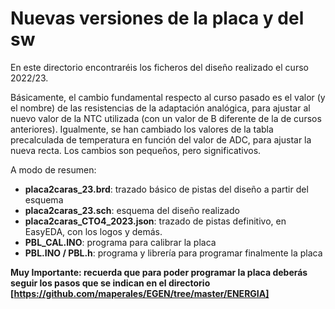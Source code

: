 Nuevas versiones de la placa y del sw
=====================================
En este directorio encontraréis los ficheros del diseño realizado el curso 2022/23.

Básicamente, el cambio fundamental respecto al curso pasado es el valor (y el nombre) de las resistencias de la adaptación analógica, para ajustar al nuevo valor de la NTC utilizada (con un valor de B diferente de la de cursos anteriores). Igualmente, se han cambiado los valores de la tabla precalculada de temperatura en función del valor de ADC, para ajustar la nueva recta. Los cambios son pequeños, pero significativos.

A modo de resumen:
  - **placa2caras_23.brd**: trazado básico de pistas del diseño a partir del esquema
  - **placa2caras_23.sch**: esquema del diseño realizado
  - **placa2caras_CTO4_2023.json**: trazado de pistas definitivo, en EasyEDA, con los logos y demás.
  - **PBL_CAL.INO**: programa para calibrar la placa
  - **PBL.INO / PBL.h**: programa y librería para programar finalmente la placa


**Muy Importante: recuerda que para poder programar la placa deberás seguir los pasos que se indican en el directorio [https://github.com/maperales/EGEN/tree/master/ENERGIA]**
